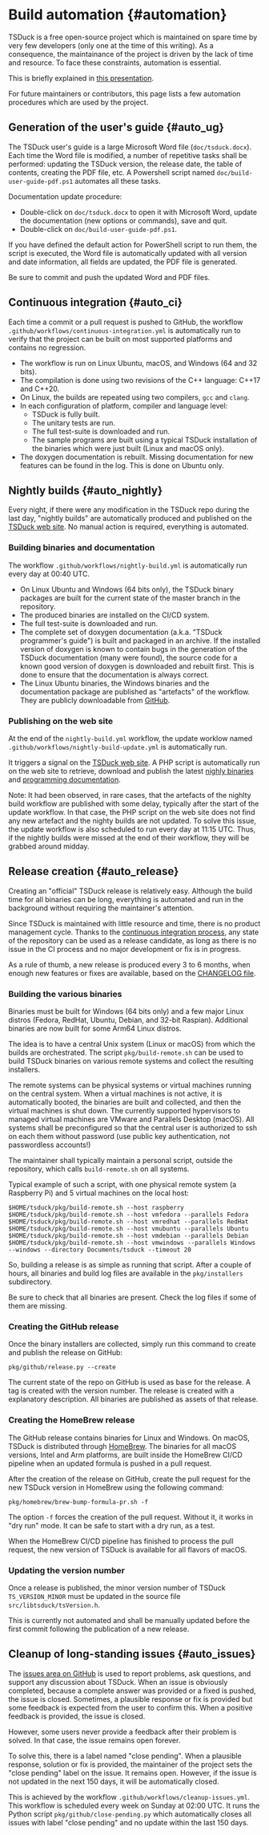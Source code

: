 # Build automation  {#automation}

TSDuck is a free open-source project which is maintained on spare time by
very few developers (only one at the time of this writing). As a consequence,
the maintainance of the project is driven by the lack of time and resource.
To face these constraints, automation is essential.

This is briefly explained in [this presentation](https://tsduck.io/download/docs/tsduck-project.pdf).

For future maintainers or contributors, this page lists a few automation
procedures which are used by the project.

## Generation of the user's guide  {#auto_ug}

The TSDuck user's guide is a large Microsoft Word file (`doc/tsduck.docx`).
Each time the Word file is modified, a number of repetitive tasks shall be
performed: updating the TSDuck version, the release date, the table of contents,
creating the PDF file, etc. A Powershell script named `doc/build-user-guide-pdf.ps1`
automates all these tasks.

Documentation update procedure:
- Double-click on `doc/tsduck.docx` to open it with Microsoft Word, update the
  documentation (new options or commands), save and quit.
- Double-click on `doc/build-user-guide-pdf.ps1`.

If you have defined the default action for PowerShell script to run them, the script
is executed, the Word file is automatically updated with all version and date information,
all fields are updated, the PDF file is generated.

Be sure to commit and push the updated Word and PDF files.

## Continuous integration  {#auto_ci}

Each time a commit or a pull request is pushed to GitHub, the workflow
`.github/workflows/continuous-integration.yml` is automatically run to
verify that the project can be built on most supported platforms and
contains no regression.

- The workflow is run on Linux Ubuntu, macOS, and Windows (64 and 32 bits).
- The compilation is done using two revisions of the C++ language: C++17 and C++20.
- On Linux, the builds are repeated using two compilers, `gcc` and `clang`.
- In each configuration of platform, compiler and language level:
  - TSDuck is fully built.
  - The unitary tests are run.
  - The full test-suite is downloaded and run.
  - The sample programs are built using a typical TSDuck installation of the
    binaries which were just built (Linux and macOS only).
- The doxygen documentation is rebuilt. Missing documentation for new features can be
  found in the log. This is done on Ubuntu only.

## Nightly builds  {#auto_nightly}

Every night, if there were any modification in the TSDuck repo during the last day,
"nightly builds" are automatically produced and published on the [TSDuck web site](https://tsduck.io/).
No manual action is required, everything is automated.

### Building binaries and documentation

The workflow `.github/workflows/nightly-build.yml` is automatically run every day at 00:40 UTC.

- On Linux Ubuntu and Windows (64 bits only), the TSDuck binary packages are built
  for the current state of the master branch in the repository.
- The produced binaries are installed on the CI/CD system.
- The full test-suite is downloaded and run.
- The complete set of doxygen documentation (a.k.a. "TSDuck programmer's guide")
  is built and packaged in an archive. If the installed version of doxygen is known
  to contain bugs in the generation of the TSDuck documentation (many were found),
  the source code for a known good version of doxygen is downloaded and rebuilt first.
  This is done to ensure that the documentation is always correct.
- The Linux Ubuntu binaries, the Windows binaries and the documentation package are
  published as "artefacts" of the workflow. They are publicly downloadable from
  [GitHub](https://github.com/tsduck/tsduck/actions/).

### Publishing on the web site

At the end of the `nightly-build.yml` workflow, the update worklow named
`.github/workflows/nightly-build-update.yml` is automatically run.

It triggers a signal on the [TSDuck web site](https://tsduck.io/). A PHP script
is automatically run on the web site to retrieve, download and publish the latest
[nighly binaries](https://tsduck.io/download/prerelease/) and
[programming documentation](https://tsduck.io/doxy/).

Note: It had been observed, in rare cases, that the artefacts of the nighlty build
workflow are published with some delay, typically after the start of the update
workflow. In that case, the PHP script on the web site does not find any new
artefact and the nighty builds are not updated. To solve this issue, the update
workflow is also scheduled to run every day at 11:15 UTC. Thus, if the nightly
builds were missed at the end of their workflow, they will be grabbed around midday.

## Release creation  {#auto_release}

Creating an "official" TSDuck release is relatively easy. Although the build
time for all binaries can be long, everything is automated and run in the
background without requiring the maintainer's attention.

Since TSDuck is maintained with little resource and time, there is no product
management cycle. Thanks to the [continuous integration process](#auto_ci),
any state of the repository can be used as a release candidate, as long as
there is no issue in the CI process and no major development or fix is in progress.

As a rule of thumb, a new release is produced every 3 to 6 months, when enough
new features or fixes are available, based on the
[CHANGELOG file](https://tsduck.io/download/changelog/).

### Building the various binaries

Binaries must be built for Windows (64 bits only) and a few major Linux distros
(Fedora, RedHat, Ubuntu, Debian, and 32-bit Raspian). Additional binaries are
now built for some Arm64 Linux distros.

The idea is to have a central Unix system (Linux or macOS) from which the builds
are orchestrated. The script `pkg/build-remote.sh` can be used to build
TSDuck binaries on various remote systems and collect the resulting installers.

The remote systems can be physical systems or virtual machines running on the
central system. When a virtual machines is not active, it is automatically
booted, the binaries are built and collected, and then the virtual machines is shut down.
The currently supported hypervisors to managed virtual machines are VMware
and Parallels Desktop (macOS). All systems shall be preconfigured so that
the central user is authorized to ssh on each them without password
(use public key authentication, not passwordless accounts!)

The maintainer shall typically maintain a personal script, outside the
repository, which calls `build-remote.sh` on all systems.

Typical example of such a script, with one physical remote system (a Raspberry Pi)
and 5 virtual machines on the local host:
~~~
$HOME/tsduck/pkg/build-remote.sh --host raspberry
$HOME/tsduck/pkg/build-remote.sh --host vmfedora --parallels Fedora
$HOME/tsduck/pkg/build-remote.sh --host vmredhat --parallels RedHat
$HOME/tsduck/pkg/build-remote.sh --host vmubuntu --parallels Ubuntu
$HOME/tsduck/pkg/build-remote.sh --host vmdebian --parallels Debian
$HOME/tsduck/pkg/build-remote.sh --host vmwindows --parallels Windows --windows --directory Documents/tsduck --timeout 20
~~~

So, building a release is as simple as running that script. After a couple
of hours, all binaries and build log files are available in the `pkg/installers`
subdirectory.

Be sure to check that all binaries are present. Check the log files if
some of them are missing.

### Creating the GitHub release

Once the binary installers are collected, simply run this command to
create and publish the release on GitHub:
~~~
pkg/github/release.py --create
~~~

The current state of the repo on GitHub is used as base for the release.
A tag is created with the version number. The release is created with
a explanatory description. All binaries are published as assets of that
release.

### Creating the HomeBrew release

The GitHub release contains binaries for Linux and Windows. On macOS,
TSDuck is distributed through [HomeBrew](https://brew.sh/). The binaries
for all macOS versions, Intel and Arm platforms, are built inside the
HomeBrew CI/CD pipeline when an updated formula is pushed in a pull
request.

After the creation of the release on GitHub, create the pull request
for the new TSDuck version in HomeBrew using the following command:
~~~
pkg/homebrew/brew-bump-formula-pr.sh -f
~~~

The option `-f` forces the creation of the pull request. Without it,
it works in "dry run" mode. It can be safe to start with a dry run,
as a test.

When the HomeBrew CI/CD pipeline has finished to process the pull
request, the new version of TSDuck is available for all flavors
of macOS.

### Updating the version number

Once a release is published, the minor version number of TSDuck
`TS_VERSION_MINOR` must be updated in the source file `src/libtsduck/tsVersion.h`.

This is currently not automated and shall be manually updated before
the first commit following the publication of a new release.

## Cleanup of long-standing issues  {#auto_issues}

The [issues area on GitHub](https://github.com/tsduck/tsduck/issues) is used to report problems,
ask questions, and support any discussion about TSDuck. When an issue is obviously
completed, because a complete answer was provided or a fixed is pushed, the issue is
closed. Sometimes, a plausible response or fix is provided but some feedback is expected
from the user to confirm this. When a positive feedback is provided, the issue is closed.

However, some users never provide a feedback after their problem is solved. In that case,
the issue remains open forever.

To solve this, there is a label named "close pending". When a plausible response, solution
or fix is provided, the maintainer of the project sets the "close pending" label on the
issue. It remains open. However, if the issue is not updated in the next 150 days, it will
be automatically closed.

This is achieved by the workflow `.github/workflows/cleanup-issues.yml`.
This workflow is scheduled every week on Sunday at 02:00 UTC. It runs the Python
script `pkg/github/close-pending.py` which automatically closes all issues
with label "close pending" and no update within the last 150 days.
